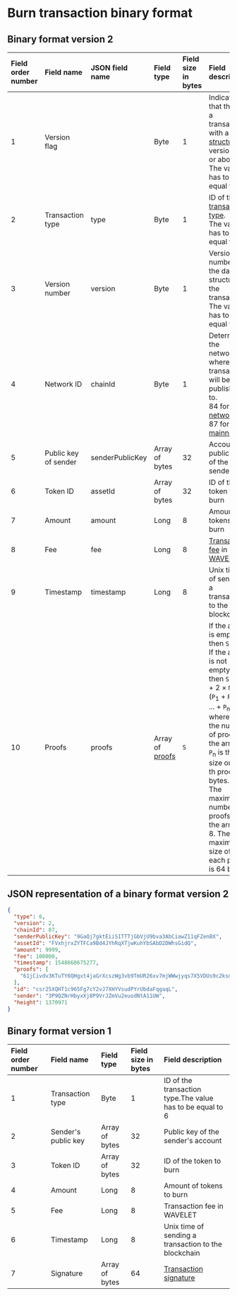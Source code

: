 # Burn transaction binary format

## Binary format version 2

| Field order number | Field name | JSON field name | Field type | Field size in bytes | Field description |
| :--- | :--- | :--- | :--- | :--- | :--- |
| 1 | Version flag | | Byte | 1 | Indicates that this is a transaction with a [data structure](/blockchain/transaction-data-structure.md) of version 2 or above. <br>The value has to be equal to 0 |
| 2 | Transaction type | type | Byte | 1 | ID of the [transaction type](/blockchain/transaction-type.md). <br>The value has to be equal to 6 |
| 3 | Version number | version | Byte | 1 | Version number of the data structure of the transaction.  <br>The value has to be equal to 2 |
| 4 | Network ID | chainId|Byte | 1 | Determines the network where the transaction will be published to. <br>84 for [test network](/blockchain/test-network.md), 87 for [mainnet](/blockchain/mainnet.md) |
| 5 | Public key of sender | senderPublicKey | Array of bytes | 32 | Account public key of the sender |
| 6 | Token ID | assetId| Array of bytes | 32 | ID of the token to burn |
| 7 | Amount | amount | Long | 8 | Amount of tokens to burn |
| 8 | Fee | fee | Long | 8 | [Transaction fee](/blockchain/transaction-fee.md) in [WAVELETs](/blockchain/token/wavelet.md) |
| 9 | Timestamp | timestamp | Long | 8 | Unix time of sending a transaction to the blockchain |
| 10 | Proofs | proofs | Array of [proofs](/blockchain/transaction-proof.md) | `S` | If the array is empty, then `S`= 3. <br>If the array is not empty, then `S` = 3 + 2 × `N` + (`P`<sub>1</sub> + `P`<sub>2</sub> + ... + `P`<sub>n</sub>), where `N` is the number of proofs in the array, `P`<sub>n</sub> is the size on `N`-th proof in bytes. <br>The maximum number of proofs in the array is 8. The maximum size of each proof is 64 bytes |

## JSON representation of a binary format version 2

```json
{
  "type": 6,
  "version": 2,
  "chainId": 87,
  "senderPublicKey": "9GaQj7gktEiiS1TTTjGbVjU9bva3AbCiawZ11qFZenBX",
  "assetId": "FVxhjrxZYTFCa9Bd4JYhRqXTjwKuhYbSAbD2DWhsGidQ",
  "amount": 9999,
  "fee": 100000,
  "timestamp": 1548660675277,
  "proofs": [
    "61jCivdv3KTuTY6QHgxt4jaGrXcszWg3vb9TmUR26xv7mjWWwjyqs7X5VDUs9c2ksndaPogmdunHDdjWCuG1GGhh"
  ],  
  "id": "csr25XQHT1c965Fg7cY2vJ7XHYVsudPYrUbdaFqgaqL",
  "sender": "3P9QZNrHbyxXj8P9VrJZmVu2euodNtA11UW",
  "height": 1370971
}
```

## Binary format version 1

| Field order number | Field name | Field type | Field size in bytes | Field description |
| :--- | :--- | :--- | :--- | :--- |
| 1 | Transaction type | Byte | 1 | ID of the transaction type.The value has to be equal to 6 |
| 2 | Sender's public key | Array of bytes | 32 | Public key of the sender's account |
| 3 | Token ID | Array of bytes | 32 | ID of the token to burn |
| 4 | Amount | Long | 8 | Amount of tokens to burn |
| 5 | Fee | Long | 8 | Transaction fee in WAVELET |
| 6 | Timestamp | Long | 8 | Unix time of sending a transaction to the blockchain |
| 7 | Signature | Array of bytes | 64 | [Transaction signature](/blockchain/transaction-signature.md) |
